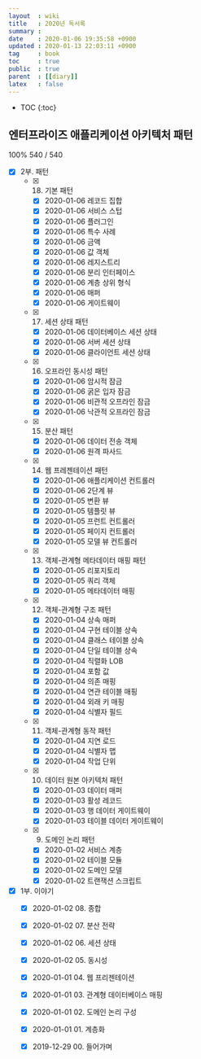 ```yaml
---
layout  : wiki
title   : 2020년 독서록
summary : 
date    : 2020-01-06 19:35:58 +0900
updated : 2020-01-13 22:03:11 +0900
tag     : book
toc     : true
public  : true
parent  : [[diary]]
latex   : false
---
```

* TOC
{:toc}

## 엔터프라이즈 애플리케이션 아키텍처 패턴

100% 540 / 540

* [X] 2부. 패턴
    * [X] 18. 기본 패턴
        * [X] 2020-01-06 레코드 집합
        * [X] 2020-01-06 서비스 스텁
        * [X] 2020-01-06 플러그인
        * [X] 2020-01-06 특수 사례
        * [X] 2020-01-06 금액
        * [X] 2020-01-06 값 객체
        * [X] 2020-01-06 레지스트리
        * [X] 2020-01-06 분리 인터페이스
        * [X] 2020-01-06 계층 상위 형식
        * [X] 2020-01-06 매퍼
        * [X] 2020-01-06 게이트웨이
    * [X] 17. 세션 상태 패턴
        * [X] 2020-01-06 데이터베이스 세션 상태
        * [X] 2020-01-06 서버 세션 상태
        * [X] 2020-01-06 클라이언트 세션 상태
    * [X] 16. 오프라인 동시성 패턴
        * [X] 2020-01-06 암시적 잠금
        * [X] 2020-01-06 굵은 입자 잠금
        * [X] 2020-01-06 비관적 오프라인 잠금
        * [X] 2020-01-06 낙관적 오프라인 잠금
    * [X] 15. 분산 패턴
        * [X] 2020-01-06 데이터 전송 객체
        * [X] 2020-01-06 원격 파사드
    * [X] 14. 웹 프레젠테이션 패턴
        * [X] 2020-01-06 애플리케이션 컨트롤러
        * [X] 2020-01-06 2단계 뷰
        * [X] 2020-01-05 변환 뷰
        * [X] 2020-01-05 템플릿 뷰
        * [X] 2020-01-05 프런트 컨트롤러
        * [X] 2020-01-05 페이지 컨트롤러
        * [X] 2020-01-05 모델 뷰 컨트롤러
    * [X] 13. 객체-관계형 메타데이터 매핑 패턴
        * [X] 2020-01-05 리포지토리
        * [X] 2020-01-05 쿼리 객체
        * [X] 2020-01-05 메타데이터 매핑
    * [X] 12. 객체-관계형 구조 패턴
        * [X] 2020-01-04 상속 매퍼
        * [X] 2020-01-04 구현 테이블 상속
        * [X] 2020-01-04 클래스 테이블 상속
        * [X] 2020-01-04 단일 테이블 상속
        * [X] 2020-01-04 직렬화 LOB
        * [X] 2020-01-04 포함 값
        * [X] 2020-01-04 의존 매핑
        * [X] 2020-01-04 연관 테이블 매핑
        * [X] 2020-01-04 외래 키 매핑
        * [X] 2020-01-04 식별자 필드
    * [X] 11. 객체-관계형 동작 패턴
        * [X] 2020-01-04 지연 로드
        * [X] 2020-01-04 식별자 맵
        * [X] 2020-01-04 작업 단위
    * [X] 10. 데이터 원본 아키텍처 패턴
        * [X] 2020-01-03 데이터 매퍼
        * [X] 2020-01-03 활성 레코드
        * [X] 2020-01-03 행 데이터 게이트웨이
        * [X] 2020-01-03 테이블 데이터 게이트웨이
    * [X] 09. 도메인 논리 패턴
        * [X] 2020-01-02 서비스 계층
        * [X] 2020-01-02 테이블 모듈
        * [X] 2020-01-02 도메인 모델
        * [X] 2020-01-02 트랜잭션 스크립트
* [X] 1부. 이야기
    * [X] 2020-01-02 08. 종합
    * [X] 2020-01-02 07. 분산 전략
    * [X] 2020-01-02 06. 세션 상태
    * [X] 2020-01-02 05. 동시성
    * [X] 2020-01-01 04. 웹 프리젠테이션
    * [X] 2020-01-01 03. 관계형 데이터베이스 매핑
    * [X] 2020-01-01 02. 도메인 논리 구성
    * [X] 2020-01-01 01. 계층화
    * [X] 2019-12-29 00. 들어가며

